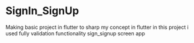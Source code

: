 # SignIn_SignUp
Making basic project in flutter to sharp my concept in flutter in this project i used fully validation functionality sign_signup screen app
